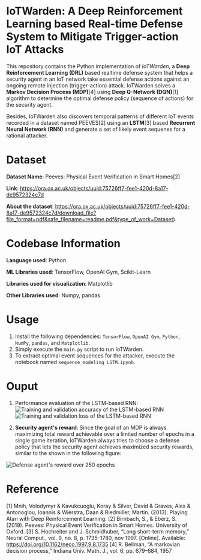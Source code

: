 # IoTWarden: A Deep Reinforcement Learning based Real-time Defense System to Mitigate Trigger-action IoT Attacks 
This repository contains the Python implementation of _IoTWarden_, a **Deep Reinforcement Learning (DRL)** based realtime defense system that helps a security agent in an IoT network take essential defense actions against an ongoing remote injection (trigger-action) attack. IoTWarden solves a **Markov Decision Process (MDP)**[4] using **Deep Q-Network (DQN)**[1] algorithm to determine the optimal defense policy (sequence of actions) for the security agent.

Besides, IoTWarden also discovers temporal patterns of different IoT events recorded in a dataset named PEEVES[2] using an **LSTM**[3] based **Recurrent Neural Network (RNN)** and generate a set of likely event sequenes for a rational attacker.

# Dataset
**Dataset Name**: Peeves: Physical Event Verification in Smart Homes[2]

**Link**: https://ora.ox.ac.uk/objects/uuid:75726ff7-fee1-420d-8a17-de9572324c7d

**About the dataset**: https://ora.ox.ac.uk/objects/uuid:75726ff7-fee1-420d-8a17-de9572324c7d/download_file?file_format=pdf&safe_filename=readme.pdf&type_of_work=Dataset).

# Codebase Information
**Language used**: Python

**ML Libraries used**: TensorFlow, OpenAI Gym, Scikit-Learn

**Libraries used for visualization**: Matplotlib

**Other Libraries used**: Numpy, pandas

# Usage
1. Install the following dependencies: `TensorFlow`, `OpenAI Gym`, `Python`, `NumPy`, `pandas`, and `Matplotlib`.
2. Simply execute the `main.py` script to run IoTWarden.
3. To extract optimal event sequences for the attacker, execute the notebook named `sequence_modeling_LSTM.ipynb`.

# Ouput
1) Performance evaluation of the LSTM-based RNN:
![Training and validation accuracy of the LSTM-based RNN](https://github.com/mmalam3/DQN-TensorFlow-Gym/blob/main/Evaluation/accuracy_plot.png)
![Training and validation loss of the LSTM-based RNN](https://github.com/mmalam3/DQN-TensorFlow-Gym/blob/main/Evaluation/loss_plot.png)

3) **Security agent's reward**: Since the goal of an MDP is always maximizing total reward achievable over a limited number of epochs in a single game iteration, IoTWarden always tries to choose a defense policy that lets the security agent achieves maximized security rewards, similar to the shown in the following figure:
   
![Defense agent's reward over 250 epochs](https://github.com/mmalam3/DQN-TensorFlow-Gym/blob/main/Evaluation/reward_vs_episode.png) 

# Reference
[1] Mnih, Volodymyr & Kavukcuoglu, Koray & Silver, David & Graves, Alex & Antonoglou, Ioannis & Wierstra, Daan & Riedmiller, Martin. (2013). Playing Atari with Deep Reinforcement Learning. 
[2] Birnbach, S., & Eberz, S. (2019). Peeves: Physical Event Verification in Smart Homes. University of Oxford.
[3] S. Hochreiter and J. Schmidhuber, “Long short-term memory,” Neural Comput., vol. 9, no. 8, p. 1735–1780, nov 1997. [Online]. Available: https://doi.org/10.1162/neco.1997.9.8.1735
[4] R. Bellman, “A markovian decision process,” Indiana Univ. Math. J., vol. 6, pp. 679–684, 1957
